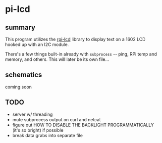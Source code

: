# pi-lcd

## summary

This program utilizes the [rpi-lcd](https://pypi.org/project/rpi-lcd/) library to display text on a 1602 LCD hooked up with an I2C module.

There's a few things built-in already with ```subprocess``` -- ping, RPi temp and memory, and others. This will later be its own file...

## schematics

coming soon

## TODO

- server w/ threading
- mute subprocess output on curl and netcat
- figure out HOW TO DISABLE THE BACKLIGHT PROGRAMMATICALLY (it's so bright) if possible
- break data grabs into separate file
